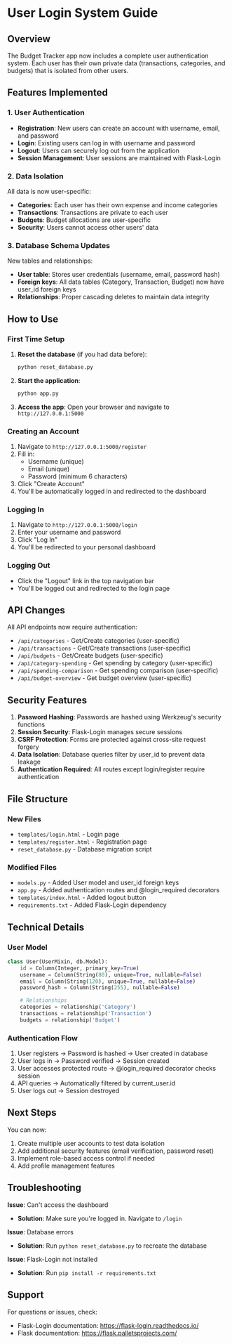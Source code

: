 # User Login System Guide

## Overview
The Budget Tracker app now includes a complete user authentication system. Each user has their own private data (transactions, categories, and budgets) that is isolated from other users.

## Features Implemented

### 1. User Authentication
- **Registration**: New users can create an account with username, email, and password
- **Login**: Existing users can log in with username and password
- **Logout**: Users can securely log out from the application
- **Session Management**: User sessions are maintained with Flask-Login

### 2. Data Isolation
All data is now user-specific:
- **Categories**: Each user has their own expense and income categories
- **Transactions**: Transactions are private to each user
- **Budgets**: Budget allocations are user-specific
- **Security**: Users cannot access other users' data

### 3. Database Schema Updates
New tables and relationships:
- **User table**: Stores user credentials (username, email, password hash)
- **Foreign keys**: All data tables (Category, Transaction, Budget) now have user_id foreign keys
- **Relationships**: Proper cascading deletes to maintain data integrity

## How to Use

### First Time Setup
1. **Reset the database** (if you had data before):
   ```bash
   python reset_database.py
   ```

2. **Start the application**:
   ```bash
   python app.py
   ```

3. **Access the app**: Open your browser and navigate to `http://127.0.0.1:5000`

### Creating an Account
1. Navigate to `http://127.0.0.1:5000/register`
2. Fill in:
   - Username (unique)
   - Email (unique)
   - Password (minimum 6 characters)
3. Click "Create Account"
4. You'll be automatically logged in and redirected to the dashboard

### Logging In
1. Navigate to `http://127.0.0.1:5000/login`
2. Enter your username and password
3. Click "Log In"
4. You'll be redirected to your personal dashboard

### Logging Out
- Click the "Logout" link in the top navigation bar
- You'll be logged out and redirected to the login page

## API Changes

All API endpoints now require authentication:
- `/api/categories` - Get/Create categories (user-specific)
- `/api/transactions` - Get/Create transactions (user-specific)
- `/api/budgets` - Get/Create budgets (user-specific)
- `/api/category-spending` - Get spending by category (user-specific)
- `/api/spending-comparison` - Get spending comparison (user-specific)
- `/api/budget-overview` - Get budget overview (user-specific)

## Security Features

1. **Password Hashing**: Passwords are hashed using Werkzeug's security functions
2. **Session Security**: Flask-Login manages secure sessions
3. **CSRF Protection**: Forms are protected against cross-site request forgery
4. **Data Isolation**: Database queries filter by user_id to prevent data leakage
5. **Authentication Required**: All routes except login/register require authentication

## File Structure

### New Files
- `templates/login.html` - Login page
- `templates/register.html` - Registration page
- `reset_database.py` - Database migration script

### Modified Files
- `models.py` - Added User model and user_id foreign keys
- `app.py` - Added authentication routes and @login_required decorators
- `templates/index.html` - Added logout button
- `requirements.txt` - Added Flask-Login dependency

## Technical Details

### User Model
```python
class User(UserMixin, db.Model):
    id = Column(Integer, primary_key=True)
    username = Column(String(80), unique=True, nullable=False)
    email = Column(String(120), unique=True, nullable=False)
    password_hash = Column(String(255), nullable=False)

    # Relationships
    categories = relationship('Category')
    transactions = relationship('Transaction')
    budgets = relationship('Budget')
```

### Authentication Flow
1. User registers → Password is hashed → User created in database
2. User logs in → Password verified → Session created
3. User accesses protected route → @login_required decorator checks session
4. API queries → Automatically filtered by current_user.id
5. User logs out → Session destroyed

## Next Steps

You can now:
1. Create multiple user accounts to test data isolation
2. Add additional security features (email verification, password reset)
3. Implement role-based access control if needed
4. Add profile management features

## Troubleshooting

**Issue**: Can't access the dashboard
- **Solution**: Make sure you're logged in. Navigate to `/login`

**Issue**: Database errors
- **Solution**: Run `python reset_database.py` to recreate the database

**Issue**: Flask-Login not installed
- **Solution**: Run `pip install -r requirements.txt`

## Support

For questions or issues, check:
- Flask-Login documentation: https://flask-login.readthedocs.io/
- Flask documentation: https://flask.palletsprojects.com/
